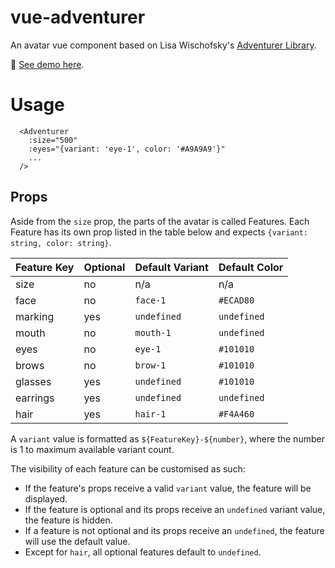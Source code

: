# vue-adventurer

An avatar vue component based on Lisa Wischofsky's [Adventurer Library](https://www.figma.com/community/file/1184595184137881796).

🔗 [See demo here](https://ynaojeda.github.io/vue-adventurer-maker/).

# Usage

```vue
  <Adventurer
    :size="500"
    :eyes="{variant: 'eye-1', color: '#A9A9A9'}"
    ...
  />
```

## Props

Aside from the `size` prop, the parts of the avatar is called Features.
Each Feature has its own prop listed in the table below and expects `{variant: string, color: string}`.

| Feature Key | Optional | Default Variant | Default Color |
|-------------|----------|-----------------|----------|
| size        | no   | n/a             | n/a   |
| face        | no   | `face-1`        | `#ECAD80`   |
| marking     | yes   | `undefined`      | `undefined`   |
| mouth       | no   | `mouth-1`       | `undefined`   |
| eyes        | no   | `eye-1`         | `#101010`   |
| brows       | no   | `brow-1`        | `#101010`   |
| glasses     | yes   | `undefined`     | `#101010`   |
| earrings    | yes   | `undefined`     | `undefined`   |
| hair        | yes   | `hair-1`        | `#F4A460`   |

A `variant` value is formatted as `${FeatureKey}-${number}`, where the number is 1 to maximum available variant count.

The visibility of each feature can be customised as such:
- If the feature's props receive a valid `variant` value, the feature will be displayed.
- If the feature is optional and its props receive an `undefined` variant value, the feature is hidden.
- If a feature is not optional and its props receive an `undefined`, the feature will use the default value.
- Except for `hair`, all optional features default to `undefined`.
